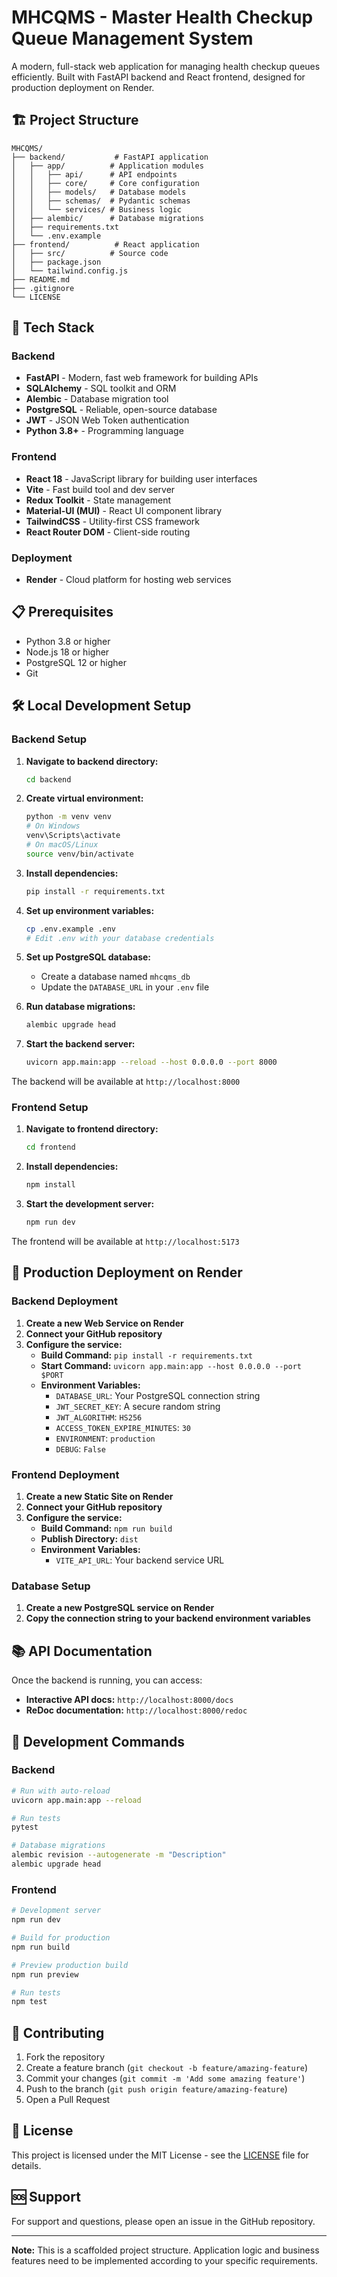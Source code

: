 # MHCQMS - Master Health Checkup Queue Management System

A modern, full-stack web application for managing health checkup queues efficiently. Built with FastAPI backend and React frontend, designed for production deployment on Render.

## 🏗️ Project Structure

```
MHCQMS/
├── backend/           # FastAPI application
│   ├── app/          # Application modules
│   │   ├── api/      # API endpoints
│   │   ├── core/     # Core configuration
│   │   ├── models/   # Database models
│   │   ├── schemas/  # Pydantic schemas
│   │   └── services/ # Business logic
│   ├── alembic/      # Database migrations
│   ├── requirements.txt
│   └── .env.example
├── frontend/          # React application
│   ├── src/          # Source code
│   ├── package.json
│   └── tailwind.config.js
├── README.md
├── .gitignore
└── LICENSE
```

## 🚀 Tech Stack

### Backend
- **FastAPI** - Modern, fast web framework for building APIs
- **SQLAlchemy** - SQL toolkit and ORM
- **Alembic** - Database migration tool
- **PostgreSQL** - Reliable, open-source database
- **JWT** - JSON Web Token authentication
- **Python 3.8+** - Programming language

### Frontend
- **React 18** - JavaScript library for building user interfaces
- **Vite** - Fast build tool and dev server
- **Redux Toolkit** - State management
- **Material-UI (MUI)** - React UI component library
- **TailwindCSS** - Utility-first CSS framework
- **React Router DOM** - Client-side routing

### Deployment
- **Render** - Cloud platform for hosting web services

## 📋 Prerequisites

- Python 3.8 or higher
- Node.js 18 or higher
- PostgreSQL 12 or higher
- Git

## 🛠️ Local Development Setup

### Backend Setup

1. **Navigate to backend directory:**
   ```bash
   cd backend
   ```

2. **Create virtual environment:**
   ```bash
   python -m venv venv
   # On Windows
   venv\Scripts\activate
   # On macOS/Linux
   source venv/bin/activate
   ```

3. **Install dependencies:**
   ```bash
   pip install -r requirements.txt
   ```

4. **Set up environment variables:**
   ```bash
   cp .env.example .env
   # Edit .env with your database credentials
   ```

5. **Set up PostgreSQL database:**
   - Create a database named `mhcqms_db`
   - Update the `DATABASE_URL` in your `.env` file

6. **Run database migrations:**
   ```bash
   alembic upgrade head
   ```

7. **Start the backend server:**
   ```bash
   uvicorn app.main:app --reload --host 0.0.0.0 --port 8000
   ```

The backend will be available at `http://localhost:8000`

### Frontend Setup

1. **Navigate to frontend directory:**
   ```bash
   cd frontend
   ```

2. **Install dependencies:**
   ```bash
   npm install
   ```

3. **Start the development server:**
   ```bash
   npm run dev
   ```

The frontend will be available at `http://localhost:5173`

## 🚀 Production Deployment on Render

### Backend Deployment

1. **Create a new Web Service on Render**
2. **Connect your GitHub repository**
3. **Configure the service:**
   - **Build Command:** `pip install -r requirements.txt`
   - **Start Command:** `uvicorn app.main:app --host 0.0.0.0 --port $PORT`
   - **Environment Variables:**
     - `DATABASE_URL`: Your PostgreSQL connection string
     - `JWT_SECRET_KEY`: A secure random string
     - `JWT_ALGORITHM`: `HS256`
     - `ACCESS_TOKEN_EXPIRE_MINUTES`: `30`
     - `ENVIRONMENT`: `production`
     - `DEBUG`: `False`

### Frontend Deployment

1. **Create a new Static Site on Render**
2. **Connect your GitHub repository**
3. **Configure the service:**
   - **Build Command:** `npm run build`
   - **Publish Directory:** `dist`
   - **Environment Variables:**
     - `VITE_API_URL`: Your backend service URL

### Database Setup

1. **Create a new PostgreSQL service on Render**
2. **Copy the connection string to your backend environment variables**

## 📚 API Documentation

Once the backend is running, you can access:
- **Interactive API docs:** `http://localhost:8000/docs`
- **ReDoc documentation:** `http://localhost:8000/redoc`

## 🔧 Development Commands

### Backend
```bash
# Run with auto-reload
uvicorn app.main:app --reload

# Run tests
pytest

# Database migrations
alembic revision --autogenerate -m "Description"
alembic upgrade head
```

### Frontend
```bash
# Development server
npm run dev

# Build for production
npm run build

# Preview production build
npm run preview

# Run tests
npm test
```

## 🤝 Contributing

1. Fork the repository
2. Create a feature branch (`git checkout -b feature/amazing-feature`)
3. Commit your changes (`git commit -m 'Add some amazing feature'`)
4. Push to the branch (`git push origin feature/amazing-feature`)
5. Open a Pull Request

## 📄 License

This project is licensed under the MIT License - see the [LICENSE](LICENSE) file for details.

## 🆘 Support

For support and questions, please open an issue in the GitHub repository.

---

**Note:** This is a scaffolded project structure. Application logic and business features need to be implemented according to your specific requirements.
